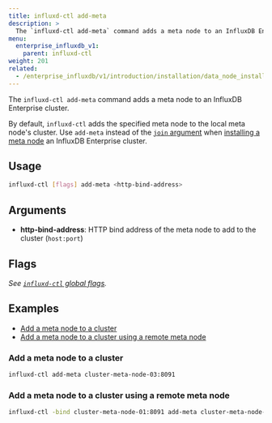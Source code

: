 ```yaml
---
title: influxd-ctl add-meta
description: >
  The `influxd-ctl add-meta` command adds a meta node to an InfluxDB Enterprise cluster.
menu:
  enterprise_influxdb_v1:
    parent: influxd-ctl
weight: 201
related:
  - /enterprise_influxdb/v1/introduction/installation/data_node_installation/
---
```


The `influxd-ctl add-meta` command adds a meta node to an InfluxDB Enterprise cluster.

By default, `influxd-ctl` adds the specified meta node to the local meta node's cluster.
Use `add-meta` instead of the [`join` argument](#join) when
[installing a meta node](/enterprise_influxdb/v1/introduction/installation/meta_node_installation/)
an InfluxDB Enterprise cluster.

## Usage

```sh
influxd-ctl [flags] add-meta <http-bind-address>
```

## Arguments

- **http-bind-address**: HTTP bind address of the meta node to add to the cluster
  (`host:port`)

## Flags

_See [`influxd-ctl` global flags](/enterprise_influxdb/v1/tools/influxd-ctl/#influxd-ctl-global-flags)._

## Examples

- [Add a meta node to a cluster](#add-a-meta-node-to-a-cluster)
- [Add a meta node to a cluster using a remote meta node](#add-a-meta-node-to-a-cluster-using-a-remote-meta-node)

### Add a meta node to a cluster

```bash
influxd-ctl add-meta cluster-meta-node-03:8091
```

### Add a meta node to a cluster using a remote meta node

```bash
influxd-ctl -bind cluster-meta-node-01:8091 add-meta cluster-meta-node-03:8091
```